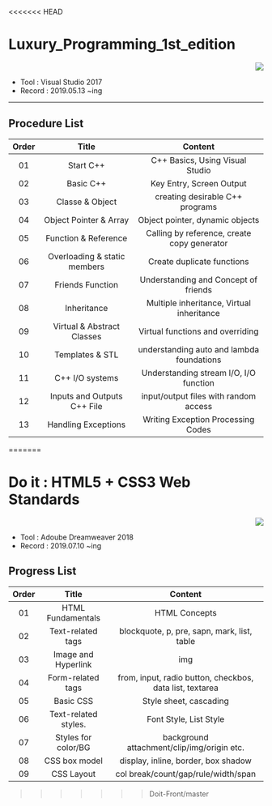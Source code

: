 <<<<<<< HEAD
# Luxury_Programming_1st_edition

<div align="right"><a href="https://hits.seeyoufarm.com"/><img src="https://hits.seeyoufarm.com/api/count/incr/badge.svg?url=https://github.com/eona1301/Luxury_Programming_1st_edition"/></a></div>

- Tool : Visual Studio 2017
- Record : 2019.05.13 ~ing

---

## Procedure List

| Order |            Title             |                   Content                   |
| :---: | :--------------------------: | :-----------------------------------------: |
|  01   |          Start C++           |       C++ Basics, Using Visual Studio       |
|  02   |          Basic C++           |          Key Entry, Screen Output           |
|  03   |       Classe & Object        |       creating desirable C++ programs       |
|  04   |    Object Pointer & Array    |       Object pointer, dynamic objects       |
|  05   |     Function & Reference     | Calling by reference, create copy generator |
|  06   | Overloading & static members |         Create duplicate functions          |
|  07   |       Friends Function       |    Understanding and Concept of friends     |
|  08   |         Inheritance          |  Multiple inheritance, Virtual inheritance  |
|  09   |  Virtual & Abstract Classes  |      Virtual functions and overriding       |
|  10   |       Templates & STL        |  understanding auto and lambda foundations  |
|  11   |       C++ I/O systems        |   Understanding stream I/O, I/O function    |
|  12   | Inputs and Outputs C++ File  |    input/output files with random access    |
|  13   |     Handling Exceptions      |     Writing Exception Processing Codes      |
=======
# Do it : HTML5 + CSS3 Web Standards

<div align="right">
<a href="https://hits.seeyoufarm.com"/><img src="https://hits.seeyoufarm.com/api/count/incr/badge.svg?url=https://github.com/eona1301/Doit_HTML_CSS_Basic"/></a>
</div>

- Tool : Adoube Dreamweaver 2018
- Record : 2019.07.10 ~ing

## Progress List

| Order |        Title         |                         Content                          |
| :---: | :------------------: | :------------------------------------------------------: |
|  01   |  HTML Fundamentals   |                      HTML Concepts                       |
|  02   |  Text-related tags   |       blockquote, p, pre, sapn, mark, list, table        |
|  03   | Image and Hyperlink  |                           img                            |
|  04   |  Form-related tags   | from, input, radio button, checkbos, data list, textarea |
|  05   |      Basic CSS       |                  Style sheet, cascading                  |
|  06   | Text-related styles. |                  Font Style, List Style                  |
|  07   | Styles for color/BG  |        background attachment/clip/img/origin etc.        |
|  08   |    CSS box model     |           display, inline, border, box shadow            |
|  09   |      CSS Layout      |           col break/count/gap/rule/width/span            |
>>>>>>> Doit-Front/master
